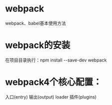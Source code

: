 # webpack
webpack、babel基本使用方法

# webpack的安装
在项目目录执行：npm install --save-dev webpack

# webpack4个核心配置：
入口(entry)
输出(output)
loader
插件(plugins)



